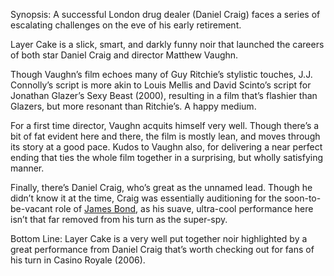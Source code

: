 Synopsis: A successful London drug dealer (Daniel Craig) faces a series of escalating challenges on the eve of his early retirement.

Layer Cake is a slick, smart, and darkly funny noir that launched the careers of both star Daniel Craig and director Matthew Vaughn.

Though Vaughn’s film echoes many of Guy Ritchie’s stylistic touches, J.J. Connolly’s script is more akin to Louis Mellis and David Scinto’s script for Jonathan Glazer’s Sexy Beast (2000), resulting in a film that’s flashier than Glazers, but more resonant than Ritchie’s.  A happy medium.

For a first time director, Vaughn acquits himself very well.  Though there’s a bit of fat evident here and there, the film is mostly lean, and moves through its story at a good pace.  Kudos to Vaughn also, for delivering a near perfect ending that ties the whole film together in a surprising, but wholly satisfying manner.

Finally, there’s Daniel Craig, who’s great as the unnamed lead.  Though he didn’t know it at the time, Craig was essentially auditioning for the soon-to-be-vacant role of  <a href="/browse/reviews/casino-royale-2006/">James Bond</a>, as his suave, ultra-cool performance here isn’t that far removed from his turn as the super-spy. 

Bottom Line: Layer Cake is a very well put together noir highlighted by a great performance from Daniel Craig that’s worth checking out for fans of his turn in Casino Royale (2006).